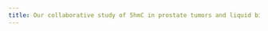 ```yaml
---
title: Our collaborative study of 5hmC in prostate tumors and liquid biopsies is online at PNAS.
---
```

